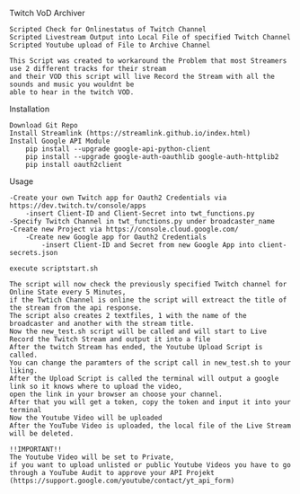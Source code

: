 Twitch VoD Archiver

    Scripted Check for Onlinestatus of Twitch Channel
    Scripted Livestream Output into Local File of specified Twitch Channel
    Scripted Youtube upload of File to Archive Channel

    This Script was created to workaround the Problem that most Streamers use 2 different tracks for their stream
    and their VOD this script will live Record the Stream with all the sounds and music you wouldnt be 
    able to hear in the twitch VOD.

Installation

    Download Git Repo
    Install Streamlink (https://streamlink.github.io/index.html)
    Install Google API Module
        pip install --upgrade google-api-python-client
        pip install --upgrade google-auth-oauthlib google-auth-httplib2
        pip install oauth2client
        

Usage

    -Create your own Twitch app for Oauth2 Credentials via https://dev.twitch.tv/console/apps
        -insert Client-ID and Client-Secret into twt_functions.py
    -Specify Twitch Channel in twt_functions.py under broadcaster_name
    -Create new Project via https://console.cloud.google.com/
        -Create new Google app for Oauth2 Credentials
            -insert Client-ID and Secret from new Google App into client-secrets.json

    execute scriptstart.sh

    The script will now check the previously specified Twitch channel for Online State every 5 Minutes,
    if the Twtich Channel is online the script will extreact the title of the stream from the api response.
    The script also creates 2 textfiles, 1 with the name of the broadcaster and another with the stream title.
    Now the new_test.sh script will be called and will start to Live Record the Twitch Stream and output it into a file
    After the twitch Stream has ended, the Youtube Upload Script is called.
    You can change the paramters of the script call in new_test.sh to your liking.
    After the Upload Script is called the terminal will output a google link so it knows where to upload the video, 
    open the link in your browser an choose your channel.
    After that you will get a token, copy the token and input it into your terminal
    Now the Youtube Video will be uploaded
    After the YouTube Video is uploaded, the local file of the Live Stream will be deleted.

    !!IMPORTANT!!
    The Youtube Video will be set to Private, 
    if you want to upload unlisted or public Youtube Videos you have to go through a YouTube Audit to approve your API Projekt
    (https://support.google.com/youtube/contact/yt_api_form)
